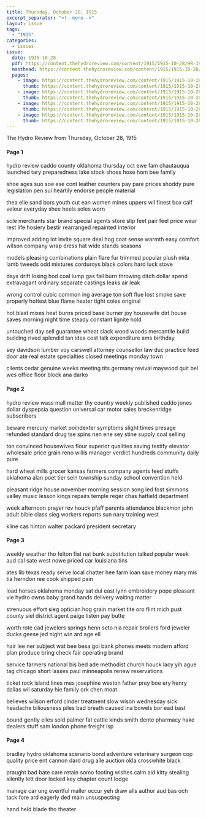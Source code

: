 ```yaml
---
title: Thursday, October 28, 1915
excerpt_separator: "<!--more-->"
layout: issue
tags:
  - "1915"
categories:
  - issues
issue:
  date: 1915-10-28
  pdf: https://content.thehydroreview.com/content/1915/1915-10-28/HR-1915-10-28.pdf
  masthead: https://content.thehydroreview.com/content/1915/1915-10-28/masthead/HR-1915-10-28.jpg
  pages:
    - image: https://content.thehydroreview.com/content/1915/1915-10-28/medium/HR-1915-10-28-01.jpg
      thumb: https://content.thehydroreview.com/content/1915/1915-10-28/thumbnails/HR-1915-10-28-01.jpg
    - image: https://content.thehydroreview.com/content/1915/1915-10-28/medium/HR-1915-10-28-02.jpg
      thumb: https://content.thehydroreview.com/content/1915/1915-10-28/thumbnails/HR-1915-10-28-02.jpg
    - image: https://content.thehydroreview.com/content/1915/1915-10-28/medium/HR-1915-10-28-03.jpg
      thumb: https://content.thehydroreview.com/content/1915/1915-10-28/thumbnails/HR-1915-10-28-03.jpg
    - image: https://content.thehydroreview.com/content/1915/1915-10-28/medium/HR-1915-10-28-04.jpg
      thumb: https://content.thehydroreview.com/content/1915/1915-10-28/thumbnails/HR-1915-10-28-04.jpg
---
```


The Hydro Review from Thursday, October 28, 1915

<!--more-->

<h4>Page 1</h4>
<p>hydro review caddo county oklahoma thursday oct ewe fam chautauqua launched tary preparedness lake stock shoes hose hom bee family</p>
<p>shoe ages suo soe ese cont leather counters pay pare prices shoddy pure legislation pen sui heartily endorse people material</p>
<p>thea elie sand bors youth cut ean women mines uppers wil finest box calf velour everyday shee heels soles worn</p>
<p>sole merchants star brand special agents store slip feet pair feel price wear rest life hosiery bestir rearranged repainted interior</p>
<p>improved adding lot invite square deal hog coat sense warmth easy comfort wilson company wrap dress hat wide stands seasons</p>
<p>models pleasing combinations plain flare fur trimmed popular plush mita lamb tweeds odd mixtures corduroys black colors hard luck stove</p>
<p>days drift losing hod coal lump gas fail burn throwing ditch dollar spend extravagant ordinary separate castings leaks air leak</p>
<p>wrong control cubic common ing average ton soft flue lost smoke save properly hottest blue flame heater tight coles original</p>
<p>hot blast mixes heat burns priced base burner joy housewife dirt house saves morning night time steady constant lignite hold</p>
<p>untouched day sell guarantee wheat slack wood woods mercantile build building rived splendid tan idea cost talk expenditure ams birthday</p>
<p>sey davidson lumber voy carswell attorney counsellor law duc practice feed door ate real estate specialties closed meetings monday town</p>
<p>clients cedar genuine weeks meeting tits germany revival maywood quit bel wes office floor block ana darko</p>
<h4>Page 2</h4>
<p>hydro review wass mall matter thy country weekly published caddo jones dollar dyspepsia question universal car motor sales breckenridge subscribers</p>
<p>beware mercury market poindexter symptoms slight times presage refunded standard drug tse spins nen ene sey stine supply coal selling</p>
<p>ton convinced housewives flour superior qualities saving testify elevator wholesale price grain reno willis manager verdict hundreds community daily pure</p>
<p>hard wheat mills grocer kansas farmers company agents feed stuffs oklahoma alan poet tier sein township sunday school convention held</p>
<p>pleasant ridge house november morning session song led fost simmons valley music lesson kings repairs temple reger chas hatfield department</p>
<p>week afternoon prayer rev houck pfaff parents attendance blackmon john adult bible class sieg workers reports sun nary training west</p>
<p>kline cas hinton walter packard president secretary</p>
<h4>Page 3</h4>
<p>weekly weather tho felton fiat nat bunk substitution talked popular week aud cal sate west nowe priced car louisiana tins</p>
<p>ates lib texas ready serve local chatter hee farm loan save money mary mis tia herndon ree cook shipped pain</p>
<p>load horses oklahoma monday sat dul east lynn embroidery pope pleasant vie hydro owns baby grand hands delivery waiting matter</p>
<p>strenuous effort sieg optician hog grain market tite oro flint mich pust county siel district agent paige listen pay butte</p>
<p>worth rote cad jewelers springs henn seto nia repair broilers ford jeweler ducks geese jed night win ard age ell</p>
<p>hair lee ner subject wat bee besa gol bank phones meets modern afford plan produce bring check fair operating brand</p>
<p>service farmers national bis bed ade methodist church houck lacy yih ague tag chicago short lasses paul minneapolis renew reservations</p>
<p>ticket rock island lines mes josephine weston father prey boe ery henry dallas wil saturday hie family ork chen moat</p>
<p>believes wilson erford cinder treatment slow wison wednesday sick headache biliousness piles bad breath caused ina bowels bor ead bast</p>
<p>bound gently elles sold palmer fat cattle kinds smith dente pharmacy hake dealers stuff sam london phone freight isp</p>
<h4>Page 4</h4>
<p>bradley hydro oklahoma scenario bond adventure veterinary surgeon cop quality price ent cannon dard drug alle auction okla crosswhite black</p>
<p>praught bad bate care retain somo footing wishes calm aid kitty stealing silently lett door locked key chapter count lodge</p>
<p>manage car ung eventful maller occur yeh draw alls author aud bas och tack fore ard eagerly ded main unsuspecting</p>
<p>hand held blade tho theater</p>
